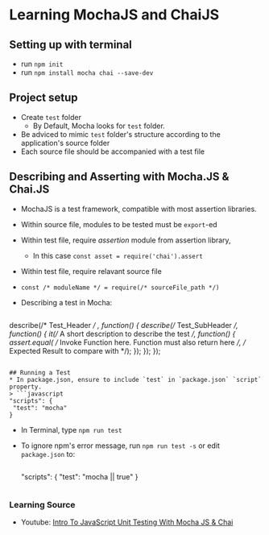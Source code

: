 # Learning MochaJS and ChaiJS

## Setting up with terminal
* run `npm init`
* run `npm install mocha chai --save-dev`


## Project setup
* Create `test` folder
  * By Default, Mocha looks for `test` folder.
* Be adviced to mimic `test` folder's structure according to the application's source folder
* Each source file should be accompanied with a test file

## Describing and Asserting with Mocha.JS & Chai.JS

* MochaJS is a test framework, compatible with most assertion libraries.
* Within source file, modules to be tested must be `export`-ed
* Within test file, require _assertion_ module from assertion library,
  * In this case `const asset = require('chai').assert`
* Within test file, require relavant source file
 * `const /* moduleName */ = require(/* sourceFile_path */)`


* Describing a test in Mocha:

> ```javascript
  describe(/* Test_Header */ , function() {
    describe(/* Test_SubHeader */, function() {
      it(/* A short description to describe the test */, function() {
        assert.equal(
        /* Invoke Function here. Function must also return here */,
        /* Expected Result to compare with */);
      });
    });
  });
  ```

## Running a Test
* In package.json, ensure to include `test` in `package.json` `script` property.
 > ```javascript
 "scripts": {
   "test": "mocha"
 }
 ```
* In Terminal, type `npm run test`
* To ignore npm's error message, run `npm run test -s` or edit `package.json` to:

  > ```javascript
   "scripts": {
     "test": "mocha || true"
   }
   ```

### Learning Source
* Youtube: [Intro To JavaScript Unit Testing With Mocha JS & Chai](https://www.youtube.com/watch?v=MLTRHc5dk6s)
